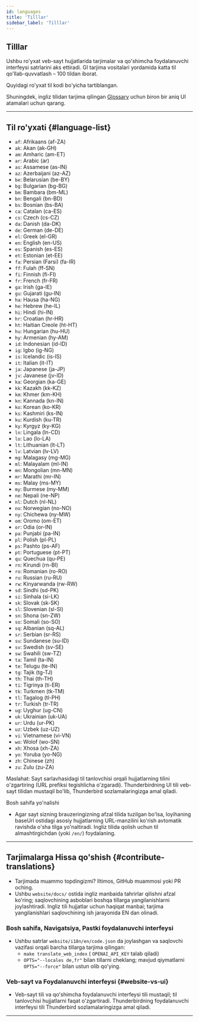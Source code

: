 ```yaml
---
id: languages
title: 'Tilllar'
sidebar_label: 'Tilllar'
---
```


## Tilllar

Ushbu ro'yxat veb-sayt hujjatlarida tarjimalar va qo'shimcha foydalanuvchi interfeysi satrlarini aks ettiradi.
GI tarjima vositalari yordamida katta til qo'llab-quvvatlash – 100 tildan iborat.

Quyidagi ro'yxat til kodi bo'yicha tartiblangan.

Shuningdek, ingliz tilidan tarjima qilingan [Glossary](glossary) uchun biron bir aniq UI atamalari uchun qarang.

---

## Til ro'yxati {#language-list}

- `af`: Afrikaans (af-ZA)
- `ak`: Akan (ak-GH)
- `am`: Amharic (am-ET)
- `ar`: Arabic (ar)
- `as`: Assamese (as-IN)
- `az`: Azerbaijani (az-AZ)
- `be`: Belarusian (be-BY)
- `bg`: Bulgarian (bg-BG)
- `bm`: Bambara (bm-ML)
- `bn`: Bengali (bn-BD)
- `bs`: Bosnian (bs-BA)
- `ca`: Catalan (ca-ES)
- `cs`: Czech (cs-CZ)
- `da`: Danish (da-DK)
- `de`: German (de-DE)
- `el`: Greek (el-GR)
- `en`: English (en-US)
- `es`: Spanish (es-ES)
- `et`: Estonian (et-EE)
- `fa`: Persian (Farsi) (fa-IR)
- `ff`: Fulah (ff-SN)
- `fi`: Finnish (fi-FI)
- `fr`: French (fr-FR)
- `ga`: Irish (ga-IE)
- `gu`: Gujarati (gu-IN)
- `ha`: Hausa (ha-NG)
- `he`: Hebrew (he-IL)
- `hi`: Hindi (hi-IN)
- `hr`: Croatian (hr-HR)
- `ht`: Haitian Creole (ht-HT)
- `hu`: Hungarian (hu-HU)
- `hy`: Armenian (hy-AM)
- `id`: Indonesian (id-ID)
- `ig`: Igbo (ig-NG)
- `is`: Icelandic (is-IS)
- `it`: Italian (it-IT)
- `ja`: Japanese (ja-JP)
- `jv`: Javanese (jv-ID)
- `ka`: Georgian (ka-GE)
- `kk`: Kazakh (kk-KZ)
- `km`: Khmer (km-KH)
- `kn`: Kannada (kn-IN)
- `ko`: Korean (ko-KR)
- `ks`: Kashmiri (ks-IN)
- `ku`: Kurdish (ku-TR)
- `ky`: Kyrgyz (ky-KG)
- `ln`: Lingala (ln-CD)
- `lo`: Lao (lo-LA)
- `lt`: Lithuanian (lt-LT)
- `lv`: Latvian (lv-LV)
- `mg`: Malagasy (mg-MG)
- `ml`: Malayalam (ml-IN)
- `mn`: Mongolian (mn-MN)
- `mr`: Marathi (mr-IN)
- `ms`: Malay (ms-MY)
- `my`: Burmese (my-MM)
- `ne`: Nepali (ne-NP)
- `nl`: Dutch (nl-NL)
- `no`: Norwegian (no-NO)
- `ny`: Chichewa (ny-MW)
- `om`: Oromo (om-ET)
- `or`: Odia (or-IN)
- `pa`: Punjabi (pa-IN)
- `pl`: Polish (pl-PL)
- `ps`: Pashto (ps-AF)
- `pt`: Portuguese (pt-PT)
- `qu`: Quechua (qu-PE)
- `rn`: Kirundi (rn-BI)
- `ro`: Romanian (ro-RO)
- `ru`: Russian (ru-RU)
- `rw`: Kinyarwanda (rw-RW)
- `sd`: Sindhi (sd-PK)
- `si`: Sinhala (si-LK)
- `sk`: Slovak (sk-SK)
- `sl`: Slovenian (sl-SI)
- `sn`: Shona (sn-ZW)
- `so`: Somali (so-SO)
- `sq`: Albanian (sq-AL)
- `sr`: Serbian (sr-RS)
- `su`: Sundanese (su-ID)
- `sv`: Swedish (sv-SE)
- `sw`: Swahili (sw-TZ)
- `ta`: Tamil (ta-IN)
- `te`: Telugu (te-IN)
- `tg`: Tajik (tg-TJ)
- `th`: Thai (th-TH)
- `ti`: Tigrinya (ti-ER)
- `tk`: Turkmen (tk-TM)
- `tl`: Tagalog (tl-PH)
- `tr`: Turkish (tr-TR)
- `ug`: Uyghur (ug-CN)
- `uk`: Ukrainian (uk-UA)
- `ur`: Urdu (ur-PK)
- `uz`: Uzbek (uz-UZ)
- `vi`: Vietnamese (vi-VN)
- `wo`: Wolof (wo-SN)
- `xh`: Xhosa (xh-ZA)
- `yo`: Yoruba (yo-NG)
- `zh`: Chinese (zh)
- `zu`: Zulu (zu-ZA)

Maslahat: Sayt sarlavhasidagi til tanlovchisi orqali hujjatlarning tilini o'zgartiring (URL prefiksi tegishlicha o'zgaradi). Thunderbirdning UI tili veb-sayt tilidan mustaqil bo'lib, Thunderbird sozlamalaringizga amal qiladi.

Bosh sahifa yo'nalishi

- Agar sayt sizning brauzeringizning afzal tilida tuzilgan bo'lsa, loyihaning baseUrl ostidagi asosiy hujjatlarning URL-manzilini ko'rish avtomatik ravishda o'sha tilga yo'naltiradi. Ingliz tilida qolish uchun til almashtirgichdan (yoki `/en/`) foydalaning.

---

## Tarjimalarga Hissa qo'shish {#contribute-translations}

- Tarjimada muammo topdingizmi? Iltimos, GitHub muammosi yoki PR oching.
- Ushbu `website/docs/` ostida ingliz manbaida tahrirlar qilishni afzal ko'ring; saqlovchining asboblari boshqa tillarga yangilanishlarni joylashtiradi.
  Ingliz tili hujjatlar uchun haqiqat manbai; tarjima yangilanishlari saqlovchining ish jarayonida EN dan olinadi.

### Bosh sahifa, Navigatsiya, Pastki foydalanuvchi interfeysi

- Ushbu satrlar `website/i18n/en/code.json` da joylashgan va saqlovchi vazifasi orqali barcha tillarga tarjima qilingan:
  - `make translate_web_index` ( `OPENAI_API_KEY` talab qiladi)
  - `OPTS="--locales de,fr"` bilan tillarni cheklang; mavjud qiymatlarni `OPTS="--force"` bilan ustun olib qo'ying.

### Veb-sayt va Foydalanuvchi interfeysi {#website-vs-ui}

- Veb-sayt tili va qo'shimcha foydalanuvchi interfeysi tili mustaqil; til tanlovchisi hujjatlarni faqat o'zgartiradi. Thunderbirdning foydalanuvchi interfeysi tili Thunderbird sozlamalaringizga amal qiladi.

---
